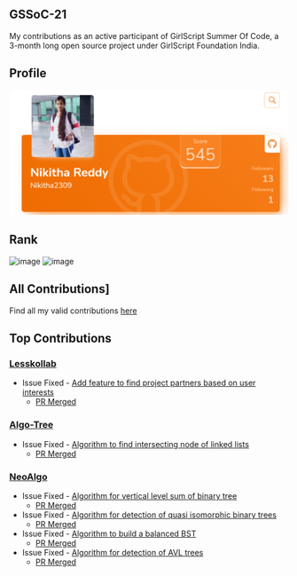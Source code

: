 ## GSSoC-21
My contributions as an active participant of GirlScript Summer Of Code, a 3-month long open source project under GirlScript Foundation India.

## Profile
![Profile](https://github.com/Nikitha2309/GSSoC-21/blob/main/assets/Profile_ss.png)

## Rank
![image](https://user-images.githubusercontent.com/66035321/129389805-c5834b11-93a6-4505-a0cf-619d8094575f.png)
![image](https://user-images.githubusercontent.com/66035321/129389862-fdc6bae4-fa6d-47f3-9421-4b298fd2bcec.png)

## All Contributions]
 Find all my valid contributions [here](https://github.com/Nikitha2309/GSSoC-21/blob/main/assets/Profile%20_%20GirlScript%20Foundation%20India.pdf)


## Top Contributions
### [Lesskollab](https://github.com/Spectrum-CETB/LesKollab)
- Issue Fixed - [Add feature to find project partners based on user interests](https://github.com/Spectrum-CETB/LesKollab/issues/3)
    - [PR Merged](https://github.com/Spectrum-CETB/LesKollab/pull/41)

### [Algo-Tree](https://github.com/Algo-Phantoms/Algo-Tree)
- Issue Fixed - [Algorithm to find intersecting node of linked lists](https://github.com/Algo-Phantoms/Algo-Tree/issues/1247) 
    - [PR Merged](https://github.com/Algo-Phantoms/Algo-Tree/pull/1573)

### [NeoAlgo](https://github.com/TesseractCoding/NeoAlgo)
- Issue Fixed - [Algorithm for vertical level sum of binary tree](https://github.com/TesseractCoding/NeoAlgo/issues/4374) 
    - [PR Merged](https://github.com/TesseractCoding/NeoAlgo/pull/4375)
- Issue Fixed - [Algorithm for detection of quasi isomorphic binary trees](https://github.com/TesseractCoding/NeoAlgo/issues/4638) 
    - [PR Merged](https://github.com/TesseractCoding/NeoAlgo/pull/4639)
- Issue Fixed - [Algorithm to build a balanced BST](https://github.com/TesseractCoding/NeoAlgo/issues/4673)
    - [PR Merged](https://github.com/TesseractCoding/NeoAlgo/pull/4674)
- Issue Fixed - [Algorithm for detection of AVL trees](https://github.com/TesseractCoding/NeoAlgo/issues/4704)
    - [PR Merged](https://github.com/TesseractCoding/NeoAlgo/pull/4705)




